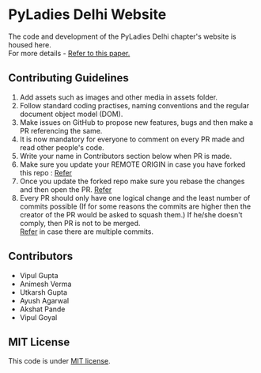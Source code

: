 # PyLadies Delhi Website
The code and development of the PyLadies Delhi chapter's website is housed here.   
For more details - [Refer to this paper.](https://paper.dropbox.com/doc/PyLadies-Delhi-WebD-Project-DXVgM6PN6EJYb7dOobb9l?_tk=share_copylink)

## Contributing Guidelines 
1. Add assets such as images and other media in assets folder. 
2. Follow standard coding practises, naming conventions and the regular document object model (DOM). 
2. Make issues on GitHub to propose new features, bugs and then make a PR referencing the same.
3. It is now mandatory for everyone to comment on every PR made and read other people's code. 
4. Write your name in Contributors section below when PR is made.
5. Make sure you update your REMOTE ORIGIN in case you have forked this repo : [Refer](https://help.github.com/articles/syncing-a-fork/)
6. Once you update the forked repo make sure you rebase the changes and then open the PR. [Refer](http://stackoverflow.com/questions/7244321/how-do-i-update-a-github-forked-repository)
7. Every PR should only have one logical change and the least number of commits possible (If for some reasons the commits are higher then the creator of the PR would be asked to squash them.) If he/she doesn't comply, then PR is not to be merged.     
[Refer](https://makandracards.com/makandra/527-squash-several-git-commits-into-a-single-commit
) in case there are multiple commits. 

## Contributors
- Vipul Gupta
- Animesh Verma
- Utkarsh Gupta
- Ayush Agarwal 
- Akshat Pande
- Vipul Goyal

## MIT License 
This code is under [MIT license](https://github.com/vipulgupta2048/Pyladies-delhi-website/blob/master/LICENSE).
